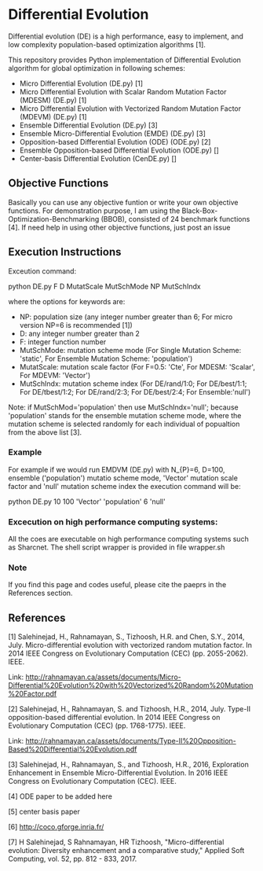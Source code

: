 # Differential Evolution

Differential evolution (DE) is a high performance, easy to implement, and low complexity population-based
optimization algorithms [1].

This repository provides Python implementation of Differential Evolution algorithm for global optimization in following schemes:

* Micro Differential Evolution (DE.py) [1]
* Micro Differential Evolution with Scalar Random Mutation Factor (MDESM) (DE.py) [1]
* Micro Differential Evolution with Vectorized Random Mutation Factor (MDEVM) (DE.py) [1]
* Ensemble Differential Evolution (DE.py) [3]
* Ensemble Micro-Differential Evolution (EMDE) (DE.py) [3]
* Opposition-based Differential Evolution (ODE) (ODE.py) [2]
* Ensemble Opposition-based Differential Evolution (ODE.py) []
* Center-basis Differential Evolution (CenDE.py) []

## Objective Functions
Basically you can use any objective funtion or write your own objective functions. For demonstration purpose, I am using the Black-Box-Optimization-Benchmarking (BBOB), consisted of 24 benchmark functions [4].
If need help in using other objective functions, just post an issue 
## Execution Instructions

Exceution command:

python DE.py F D MutatScale MutSchMode NP MutSchIndx

where the options for keywords are:
* NP: population size (any integer number greater than 6; For micro version NP=6 is recommended [1])
* D: any integer number greater than 2
* F: integer function number
* MutSchMode: mutation scheme mode (For Single Mutation Scheme: 'static', For Ensemble Mutation Scheme: 'population') 
* MutatScale: mutation scale factor  (For F=0.5: 'Cte', For MDESM: 'Scalar', For MDEVM: 'Vector')
* MutSchIndx: mutation scheme index (For DE/rand/1:0; For DE/best/1:1; For DE/tbest/1:2; For DE/rand/2:3; For DE/best/2:4; For Ensemble:'null')

Note: if MutSchMod='population' then use MutSchIndx='null'; because 'population' stands for the ensemble mutation scheme mode, where the mutation scheme is selected randomly for each individual of popualtion from the above list [3].

### Example
For example if we would run EMDVM (DE.py) with N_{P}=6, D=100, ensemble ('population') mutatio scheme mode, 'Vector' mutation scale factor and 'null' mutation scheme index the execution command will be:

python DE.py 10 100 'Vector' 'population' 6 'null'

### Excecution on high performance computing systems:
All the coes are executable on high performance computing systems such as Sharcnet. The shell script wrapper is provided in file wrapper.sh

### Note
If you find this page and codes useful, please cite the paeprs in the References section.

## References

[1] Salehinejad, H., Rahnamayan, S., Tizhoosh, H.R. and Chen, S.Y., 2014, July. Micro-differential evolution with vectorized random mutation factor. In 2014 IEEE Congress on Evolutionary Computation (CEC) (pp. 2055-2062). IEEE.

Link: http://rahnamayan.ca/assets/documents/Micro-Differential%20Evolution%20with%20Vectorized%20Random%20Mutation%20Factor.pdf

[2] Salehinejad, H., Rahnamayan, S. and Tizhoosh, H.R., 2014, July. Type-II opposition-based differential evolution. In 2014 IEEE Congress on Evolutionary Computation (CEC) (pp. 1768-1775). IEEE.

Link: http://rahnamayan.ca/assets/documents/Type-II%20Opposition-Based%20Differential%20Evolution.pdf


[3] Salehinejad, H., Rahnamayan, S., and Tizhoosh, H.R., 2016, Exploration Enhancement in Ensemble Micro-Differential Evolution. In 2016 IEEE Congress on Evolutionary Computation (CEC). IEEE.

[4] ODE paper to be added here

[5] center basis paper

[6] http://coco.gforge.inria.fr/

[7] H Salehinejad, S Rahnamayan, HR Tizhoosh, "Micro-differential evolution: Diversity enhancement and a comparative study," Applied Soft Computing, vol. 52, pp. 812 - 833, 2017.

